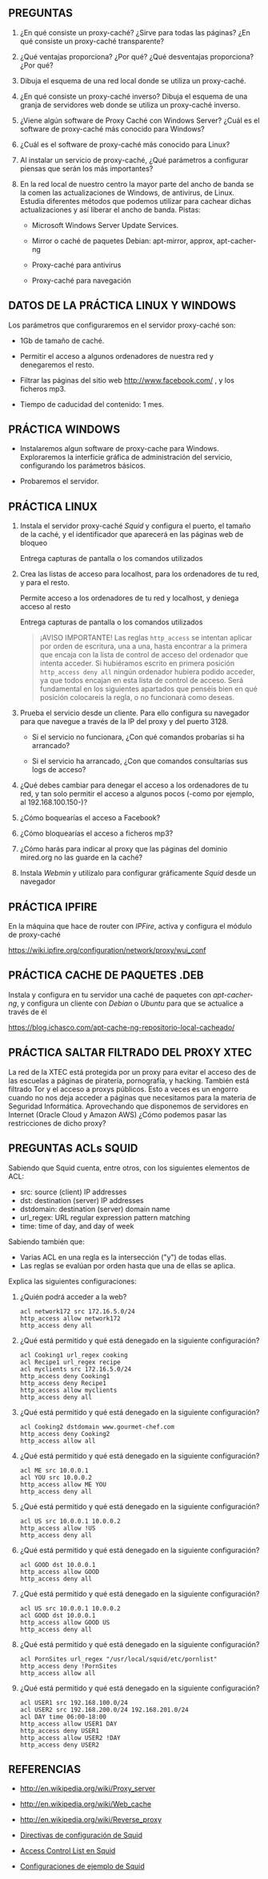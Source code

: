 PREGUNTAS
---------

 01. ¿En qué consiste un proxy-caché? ¿Sirve para todas las páginas? ¿En qué consiste un proxy-caché transparente?

 02. ¿Qué ventajas proporciona? ¿Por qué? ¿Qué desventajas proporciona? ¿Por qué?

 03. Dibuja el esquema de una red local donde se utiliza un proxy-caché.

 04. ¿En qué consiste un proxy-caché inverso? Dibuja el esquema de una granja de servidores web donde se utiliza un proxy-caché inverso.

 05. ¿Viene algún software de Proxy Caché con Windows Server? ¿Cuál es el software de proxy-caché más conocido para Windows? 

 06. ¿Cuál es el software de proxy-caché más conocido para Linux?

 07. Al instalar un servicio de proxy-caché, ¿Qué parámetros a configurar piensas que serán los más importantes?
 
 08. En la red local de nuestro centro la mayor parte del ancho de banda se la comen las actualizaciones de Windows, de antivirus, de Linux. Estudia diferentes métodos que podemos utilizar para cachear dichas actualizaciones y así liberar el ancho de banda. Pistas:

     - Microsoft Windows Server Update Services.

     - Mirror o caché de paquetes Debian: apt-mirror, approx, apt-cacher-ng
     
     - Proxy-caché para antivirus

     - Proxy-caché para navegación





DATOS DE LA PRÁCTICA LINUX Y WINDOWS
------------------------------------

Los parámetros que configuraremos en el servidor proxy-caché son:

  - 1Gb de tamaño de caché.

  - Permitir el acceso a algunos ordenadores de nuestra red y denegaremos el resto.

  - Filtrar las páginas del sitio web http://www.facebook.com/ , y los ficheros mp3.

  - Tiempo de caducidad del contenido: 1 mes.





PRÁCTICA WINDOWS
----------------

  - Instalaremos algun software de proxy-cache para Windows. Exploraremos la interfície gráfica de administración del servicio, configurando los parámetros básicos.

  - Probaremos el servidor.





PRÁCTICA LINUX
--------------

 01. Instala el servidor proxy-caché *Squid* y configura el puerto, el tamaño de la caché, y el identificador que aparecerá en las páginas web de bloqueo

     Entrega capturas de pantalla o los comandos utilizados

 02. Crea las listas de acceso para localhost, para los ordenadores de tu red, y para el resto.

     Permite acceso a los ordenadores de tu red y localhost, y deniega acceso al resto

     Entrega capturas de pantalla o los comandos utilizados

     > ¡AVISO IMPORTANTE! Las reglas `http_access` se intentan aplicar por orden de escritura, una a una, hasta encontrar a la primera que encaja con la lista de control de acceso del ordenador que intenta acceder. Si hubiéramos escrito en primera posición `http_access deny all` ningún ordenador hubiera podido acceder, ya que todos encajan en esta lista de control de acceso. Será fundamental en los siguientes apartados que penséis bien en qué posición colocareis la regla, o no funcionará como deseas.

 03. Prueba el servicio desde un cliente. Para ello configura su navegador para que navegue a través de la IP del proxy y del puerto 3128.

     - Si el servicio no funcionara, ¿Con qué comandos probarías si ha arrancado?

     - Si el servicio ha arrancado, ¿Con que comandos consultarías sus logs de acceso?

 04. ¿Qué debes cambiar para denegar el acceso a los ordenadores de tu red, y tan solo permitir el acceso a algunos pocos (-como por ejemplo, al 192.168.100.150-)?

 05. ¿Cómo boquearías el acceso a Facebook?

 06. ¿Cómo bloquearías el acceso a ficheros mp3?

 07. ¿Cómo harás para indicar al proxy que las páginas del dominio mired.org no las guarde en la caché?

 08. Instala *Webmin* y utilízalo para configurar gráficamente *Squid* desde un navegador





PRÁCTICA IPFIRE
---------------

En la máquina que hace de router con *IPFire*, activa y configura el módulo de proxy-caché

<https://wiki.ipfire.org/configuration/network/proxy/wui_conf>





PRÁCTICA CACHE DE PAQUETES .DEB
-------------------------------

Instala y configura en tu servidor una caché de paquetes con *apt-cacher-ng*, y configura un cliente con *Debian* o *Ubuntu* para que se actualice a través de él

<https://blog.ichasco.com/apt-cache-ng-repositorio-local-cacheado/>





PRÁCTICA SALTAR FILTRADO DEL PROXY XTEC
---------------------------------------

La red de la XTEC está protegida por un proxy para evitar el acceso des de las escuelas a páginas de piratería, pornografía, y hacking. También está filtrado Tor y el acceso a proxys públicos. Esto a veces es un engorro cuando no nos deja acceder a páginas que necesitamos para la materia de Seguridad Informática. Aprovechando que disponemos de servidores en Internet (Oracle Cloud y Amazon AWS) ¿Cómo podemos pasar las restricciones de dicho proxy?





PREGUNTAS ACLs SQUID
--------------------

Sabiendo que Squid cuenta, entre otros, con los siguientes elementos de ACL:

 * src: source (client) IP addresses
 * dst: destination (server) IP addresses
 * dstdomain: destination (server) domain name
 * url_regex: URL regular expression pattern matching
 * time: time of day, and day of week

Sabiendo también que:

 * Varias ACL en una regla es la intersección ("y") de todas ellas.
 * Las reglas se evalúan por orden hasta que una de ellas se aplica.

Explica las siguientes configuraciones:

01. ¿Quién podrá acceder a la web?

        acl network172 src 172.16.5.0/24
        http_access allow network172
        http_access deny all

02. ¿Qué está permitido y qué está denegado en la siguiente configuración?

        acl Cooking1 url_regex cooking
        acl Recipe1 url_regex recipe
        acl myclients src 172.16.5.0/24
        http_access deny Cooking1
        http_access deny Recipe1
        http_access allow myclients
        http_access deny all

03. ¿Qué está permitido y qué está denegado en la siguiente configuración?

        acl Cooking2 dstdomain www.gourmet-chef.com
        http_access deny Cooking2
        http_access allow all

04. ¿Qué está permitido y qué está denegado en la siguiente configuración?

        acl ME src 10.0.0.1
        acl YOU src 10.0.0.2
        http_access allow ME YOU
        http_access deny all

05. ¿Qué está permitido y qué está denegado en la siguiente configuración?

        acl US src 10.0.0.1 10.0.0.2
        http_access allow !US
        http_access deny all

06. ¿Qué está permitido y qué está denegado en la siguiente configuración?

        acl GOOD dst 10.0.0.1
        http_access allow GOOD
        http_access deny all

07. ¿Qué está permitido y qué está denegado en la siguiente configuración?

        acl US src 10.0.0.1 10.0.0.2
        acl GOOD dst 10.0.0.1
        http_access allow GOOD US
        http_access deny all

08. ¿Qué está permitido y qué está denegado en la siguiente configuración?

        acl PornSites url_regex "/usr/local/squid/etc/pornlist"
        http_access deny !PornSites
        http_access allow all

09. ¿Qué está permitido y qué está denegado en la siguiente configuración?

        acl USER1 src 192.168.100.0/24
        acl USER2 src 192.168.200.0/24 192.168.201.0/24
        acl DAY time 06:00-18:00
        http_access allow USER1 DAY
        http_access deny USER1
        http_access allow USER2 !DAY
        http_access deny USER2





REFERENCIAS
-----------

  - <http://en.wikipedia.org/wiki/Proxy_server>

  - <http://en.wikipedia.org/wiki/Web_cache>

  - <http://en.wikipedia.org/wiki/Reverse_proxy>

  - [Directivas de configuración de Squid](http://www.squid-cache.org/Doc/config/)

  - [Access Control List en Squid](http://wiki.squid-cache.org/SquidFaq/SquidAcl)

  - [Configuraciones de ejemplo de Squid](http://www.nexolinux.com/proxy-squid-control-de-accesos-acl-ii-2/)
